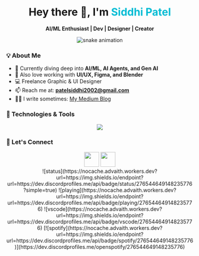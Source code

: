 <!-- Stylish header without border -->
<div align="center">
  <h1>Hey there 👋, I'm <span style="color:#00bcd4;">Siddhi Patel</span></h1>
  <p><strong>AI/ML Enthusiast | Dev | Designer | Creator</strong></p>
</div>

<!-- Tech Snake Animation -->
<div align="center">
  <img src="https://github.com/siddhiipatell/siddhiipatell/assets/67776005/aa2aee8c-e13f-4a56-b3be-e2063128c3b4" alt="snake animation" />
</div>

<!-- About Me Section -->
### 💡 About Me  
- 🤖 Currently diving deep into **AI/ML, AI Agents, and Gen AI**  
- 🎨 Also love working with **UI/UX, Figma, and Blender**  
- 💻 Freelance Graphic & UI Designer  
- 📫 Reach me at: **patelsiddhi2002@gmail.com**  
- ✍🏻 I write sometimes: [My Medium Blog](https://medium.com/@siddhiipatell)

<!-- Tech Stack Section -->
### 🧠 Technologies & Tools  
<p align="center">
  <img src="https://skillicons.dev/icons?i=python,tensorflow,pytorch,fastapi,aws,docker,linux,git,github,jenkins,azure,gcp,figma,blender,ps,ai,xd,html,css,js,react,nodejs,mongodb,mysql,cpp,java,c,vscode&perline=14" />
</p>


<!-- Connect With Me -->
### 🤝 Let's Connect  
<p align="center">
  <a href="https://www.linkedin.com/in/siddhiipatell/" target="_blank"><img src="https://user-images.githubusercontent.com/88904952/234979284-68c11d7f-1acc-4f0c-ac78-044e1037d7b0.png" height="40"/></a>
  <a href="https://twitter.com/siddhiipatell" target="_blank"><img src="https://user-images.githubusercontent.com/88904952/234980676-61bfb021-ecc8-48f7-88e6-34c1b06c4a58.png" height="40"/></a>
  <br>
  ![status](https://nocache.advaith.workers.dev?url=https://img.shields.io/endpoint?url=https://dev.discordprofiles.me/api/badge/status/276544649148235776?simple=true)
  ![playing](https://nocache.advaith.workers.dev?url=https://img.shields.io/endpoint?url=https://dev.discordprofiles.me/api/badge/playing/276544649148235776)
  ![vscode](https://nocache.advaith.workers.dev?url=https://img.shields.io/endpoint?url=https://dev.discordprofiles.me/api/badge/vscode/276544649148235776)
  [![spotify](https://nocache.advaith.workers.dev?url=https://img.shields.io/endpoint?url=https://dev.discordprofiles.me/api/badge/spotify/276544649148235776)](https://dev.discordprofiles.me/openspotify/276544649148235776)
</p>
